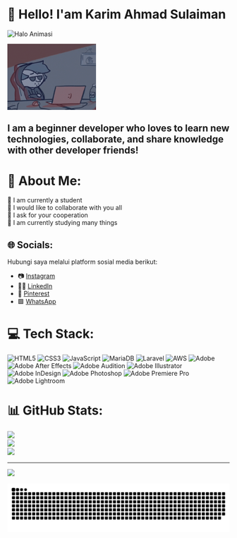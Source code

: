 # 👋 Hello! I'am Karim Ahmad Sulaiman

![Halo Animasi](https://media.giphy.com/media/YaOxRsmL6xwrosD4uC/giphy.gif) 

<img align="top" height="150" src="tenor.gif" />

I am a beginner developer who loves to learn new technologies, collaborate, and share knowledge with other developer friends!
---

# 💫 About Me:
🔭 I am currently a student<br>👯 I would like to collaborate with you all<br>🤝 I ask for your cooperation<br>🌱 I am currently studying many things


## 🌐 Socials:
Hubungi saya melalui platform sosial media berikut:

- 📷 [Instagram](https://www.instagram.com/username) 
- 👨‍💼 [LinkedIn](https://www.linkedin.com/in/Karin-Ahmad-Sulaiman) 
- 🌿 [Pinterest](https://www.pinterest.com/Ozar-Nux) 
- 🟩 [WhatsApp](https://wa.me/6281234567890)

# 💻 Tech Stack:
![HTML5](https://img.shields.io/badge/html5-%23E34F26.svg?style=for-the-badge&logo=html5&logoColor=white) ![CSS3](https://img.shields.io/badge/css3-%231572B6.svg?style=for-the-badge&logo=css3&logoColor=white) ![JavaScript](https://img.shields.io/badge/javascript-%23323330.svg?style=for-the-badge&logo=javascript&logoColor=%23F7DF1E) ![MariaDB](https://img.shields.io/badge/MariaDB-003545?style=for-the-badge&logo=mariadb&logoColor=white) ![Laravel](https://img.shields.io/badge/laravel-%23FF2D20.svg?style=for-the-badge&logo=laravel&logoColor=white) ![AWS](https://img.shields.io/badge/AWS-%23FF9900.svg?style=for-the-badge&logo=amazon-aws&logoColor=white) ![Adobe](https://img.shields.io/badge/adobe-%23FF0000.svg?style=for-the-badge&logo=adobe&logoColor=white) ![Adobe After Effects](https://img.shields.io/badge/Adobe%20After%20Effects-9999FF.svg?style=for-the-badge&logo=Adobe%20After%20Effects&logoColor=white) ![Adobe Audition](https://img.shields.io/badge/Adobe%20Audition-9999FF.svg?style=for-the-badge&logo=Adobe%20Audition&logoColor=white) ![Adobe Illustrator](https://img.shields.io/badge/adobe%20illustrator-%23FF9A00.svg?style=for-the-badge&logo=adobe%20illustrator&logoColor=white) ![Adobe InDesign](https://img.shields.io/badge/Adobe%20InDesign-49021F?style=for-the-badge&logo=adobeindesign&logoColor=FF3366) ![Adobe Photoshop](https://img.shields.io/badge/adobe%20photoshop-%2331A8FF.svg?style=for-the-badge&logo=adobe%20photoshop&logoColor=white) ![Adobe Premiere Pro](https://img.shields.io/badge/Adobe%20Premiere%20Pro-9999FF.svg?style=for-the-badge&logo=Adobe%20Premiere%20Pro&logoColor=white) ![Adobe Lightroom](https://img.shields.io/badge/Adobe%20Lightroom-31A8FF.svg?style=for-the-badge&logo=Adobe%20Lightroom&logoColor=white)
# 📊 GitHub Stats:
![](https://github-readme-stats.vercel.app/api?username=Rinux-Zar&theme=dark&hide_border=false&include_all_commits=false&count_private=false)<br/>
![](https://nirzak-streak-stats.vercel.app/?user=Rinux-Zar&theme=dark&hide_border=false)<br/>
![](https://github-readme-stats.vercel.app/api/top-langs/?username=Rinux-Zar&theme=dark&hide_border=false&include_all_commits=false&count_private=false&layout=compact)

---
[![](https://visitcount.itsvg.in/api?id=Rinux-Zar&icon=9&color=1)](https://visitcount.itsvg.in)

<!-- Proudly created with GPRM ( https://gprm.itsvg.in ) -->
<img src="https://raw.githubusercontent.com/gertoy837/gertoy837/output/snake.svg" alt="Snake animation" />
